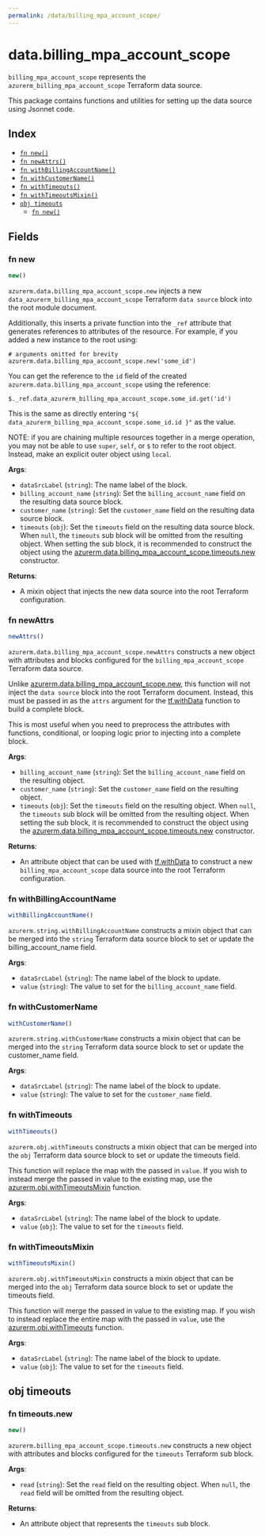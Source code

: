 ```yaml
---
permalink: /data/billing_mpa_account_scope/
---
```


# data.billing_mpa_account_scope

`billing_mpa_account_scope` represents the `azurerm_billing_mpa_account_scope` Terraform data source.



This package contains functions and utilities for setting up the data source using Jsonnet code.


## Index

* [`fn new()`](#fn-new)
* [`fn newAttrs()`](#fn-newattrs)
* [`fn withBillingAccountName()`](#fn-withbillingaccountname)
* [`fn withCustomerName()`](#fn-withcustomername)
* [`fn withTimeouts()`](#fn-withtimeouts)
* [`fn withTimeoutsMixin()`](#fn-withtimeoutsmixin)
* [`obj timeouts`](#obj-timeouts)
  * [`fn new()`](#fn-timeoutsnew)

## Fields

### fn new

```ts
new()
```


`azurerm.data.billing_mpa_account_scope.new` injects a new `data_azurerm_billing_mpa_account_scope` Terraform `data source`
block into the root module document.

Additionally, this inserts a private function into the `_ref` attribute that generates references to attributes of the
resource. For example, if you added a new instance to the root using:

    # arguments omitted for brevity
    azurerm.data.billing_mpa_account_scope.new('some_id')

You can get the reference to the `id` field of the created `azurerm.data.billing_mpa_account_scope` using the reference:

    $._ref.data_azurerm_billing_mpa_account_scope.some_id.get('id')

This is the same as directly entering `"${ data_azurerm_billing_mpa_account_scope.some_id.id }"` as the value.

NOTE: if you are chaining multiple resources together in a merge operation, you may not be able to use `super`, `self`,
or `$` to refer to the root object. Instead, make an explicit outer object using `local`.

**Args**:
  - `dataSrcLabel` (`string`): The name label of the block.
  - `billing_account_name` (`string`): Set the `billing_account_name` field on the resulting data source block.
  - `customer_name` (`string`): Set the `customer_name` field on the resulting data source block.
  - `timeouts` (`obj`): Set the `timeouts` field on the resulting data source block. When `null`, the `timeouts` sub block will be omitted from the resulting object. When setting the sub block, it is recommended to construct the object using the [azurerm.data.billing_mpa_account_scope.timeouts.new](#fn-timeoutsnew) constructor.

**Returns**:
- A mixin object that injects the new data source into the root Terraform configuration.


### fn newAttrs

```ts
newAttrs()
```


`azurerm.data.billing_mpa_account_scope.newAttrs` constructs a new object with attributes and blocks configured for the `billing_mpa_account_scope`
Terraform data source.

Unlike [azurerm.data.billing_mpa_account_scope.new](#fn-new), this function will not inject the `data source`
block into the root Terraform document. Instead, this must be passed in as the `attrs` argument for the
[tf.withData](https://github.com/tf-libsonnet/core/tree/main/docs#fn-withdata) function to build a complete block.

This is most useful when you need to preprocess the attributes with functions, conditional, or looping logic prior to
injecting into a complete block.

**Args**:
  - `billing_account_name` (`string`): Set the `billing_account_name` field on the resulting object.
  - `customer_name` (`string`): Set the `customer_name` field on the resulting object.
  - `timeouts` (`obj`): Set the `timeouts` field on the resulting object. When `null`, the `timeouts` sub block will be omitted from the resulting object. When setting the sub block, it is recommended to construct the object using the [azurerm.data.billing_mpa_account_scope.timeouts.new](#fn-timeoutsnew) constructor.

**Returns**:
  - An attribute object that can be used with [tf.withData](https://github.com/tf-libsonnet/core/tree/main/docs#fn-withdata) to construct a new `billing_mpa_account_scope` data source into the root Terraform configuration.


### fn withBillingAccountName

```ts
withBillingAccountName()
```

`azurerm.string.withBillingAccountName` constructs a mixin object that can be merged into the `string`
Terraform data source block to set or update the billing_account_name field.



**Args**:
  - `dataSrcLabel` (`string`): The name label of the block to update.
  - `value` (`string`): The value to set for the `billing_account_name` field.


### fn withCustomerName

```ts
withCustomerName()
```

`azurerm.string.withCustomerName` constructs a mixin object that can be merged into the `string`
Terraform data source block to set or update the customer_name field.



**Args**:
  - `dataSrcLabel` (`string`): The name label of the block to update.
  - `value` (`string`): The value to set for the `customer_name` field.


### fn withTimeouts

```ts
withTimeouts()
```

`azurerm.obj.withTimeouts` constructs a mixin object that can be merged into the `obj`
Terraform data source block to set or update the timeouts field.

This function will replace the map with the passed in `value`. If you wish to instead merge the
passed in value to the existing map, use the [azurerm.obj.withTimeoutsMixin](TODO) function.

**Args**:
  - `dataSrcLabel` (`string`): The name label of the block to update.
  - `value` (`obj`): The value to set for the `timeouts` field.


### fn withTimeoutsMixin

```ts
withTimeoutsMixin()
```

`azurerm.obj.withTimeoutsMixin` constructs a mixin object that can be merged into the `obj`
Terraform data source block to set or update the timeouts field.

This function will merge the passed in value to the existing map. If you wish
to instead replace the entire map with the passed in `value`, use the [azurerm.obj.withTimeouts](TODO)
function.


**Args**:
  - `dataSrcLabel` (`string`): The name label of the block to update.
  - `value` (`obj`): The value to set for the `timeouts` field.


## obj timeouts



### fn timeouts.new

```ts
new()
```


`azurerm.billing_mpa_account_scope.timeouts.new` constructs a new object with attributes and blocks configured for the `timeouts`
Terraform sub block.



**Args**:
  - `read` (`string`): Set the `read` field on the resulting object. When `null`, the `read` field will be omitted from the resulting object.

**Returns**:
  - An attribute object that represents the `timeouts` sub block.
